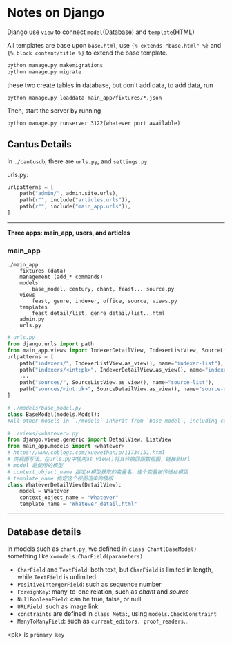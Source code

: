 # Notes on Django

Django use `view` to connect `model`(Database) and `template`(HTML)

All templates are base upon `base.html`, use `{% extends "base.html" %}` and `{% block content/title %}` to extend the base template.

```bash
python manage.py makemigrations
python manage.py migrate
```

these two create tables in database, but don't add data, to add data, run
```
python manage.py loaddata main_app/fixtures/*.json
```
Then, start the server by running
```
python manage.py runserver 3122(whatever port available)
```

## Cantus Details

In `./cantusdb`, there are `urls.py`, and `settings.py`

urls.py:
```python
urlpatterns = [
    path("admin/", admin.site.urls),
    path(r"", include("articles.urls")),
    path(r"", include("main_app.urls")),
]
```
---

**Three apps: main_app, users, and articles**

### main_app

```
./main_app
    fixtures (data)
    management (add_* commands)
    models
        base_model, century, chant, feast... source.py
    views
        feast, genre, indexer, office, source, views.py
    templates
        feast detail/list, genre detail/list...html
    admin.py
    urls.py
```


```python
# urls.py
from django.urls import path
from main_app.views import IndexerDetailView, IndexerListView, SourceListView, SourceDetailView
urlpatterns = [
    path("indexers/", IndexerListView.as_view(), name="indexer-list"),
    path("indexers/<int:pk>", IndexerDetailView.as_view(), name="indexer-detail"),
    ...
    path("sources/", SourceListView.as_view(), name="source-list"),
    path("sources/<int:pk>", SourceDetailView.as_view(), name="source-detail"),
]
```

```python
# ./models/base_model.py
class BaseModel(models.Model):
#All other models in `./models` inherit from `base_model`, including century, chant, feast,...source.py
```
```python
# ./views/<whatever>.py
from django.views.generic import DetailView, ListView
from main_app.models import <whatever>
# https://www.cnblogs.com/xueweihan/p/11734151.html
# 类视图写法，在urls.py中使用as_view()将其转换回函数视图，链接到url
# model 是使用的模型
# context_object_name 指定从模型获取的变量名，这个变量被传递给模版
# template_name 指定这个视图渲染的模版
class WhateverDetailView(DetailView):
    model = Whatever
    context_object_name = "Whatever"
    template_name = "Whatever_detail.html"
```
---

## Database details

In models such as `chant.py`, we defined in `class Chant(BaseModel)` something like `x=models.CharField(parameters)`

* `CharField` and `TextField`: both text, but `CharField` is limited in length, while `TextField` is unlimited.
* `PositiveIntergerField`: such as sequence number
* `ForeignKey`: many-to-one relation, such as *chant* and *source*
* `NullBooleanField`: can be true, false, or null
* `URLField`: such as image link
* `constraints` are defined in `class Meta:`, using `models.CheckConstraint`
* `ManyToManyField`: such as `current_editors, proof_readers`...

\<pk> is `primary key`
